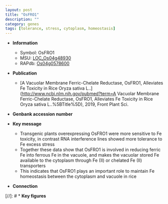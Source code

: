 ```yaml
---
layout: post
title: "OsFRO1"
description: ""
category: genes
tags: [tolerance, stress, cytoplasm, homeostasis]
---
```


* **Information**  
    + Symbol: OsFRO1  
    + MSU: [LOC_Os04g48930](http://rice.uga.edu/cgi-bin/ORF_infopage.cgi?orf=LOC_Os04g48930)  
    + RAPdb: [Os04g0578600](http://rapdb.dna.affrc.go.jp/viewer/gbrowse_details/irgsp1?name=Os04g0578600)  

* **Publication**  
    + [A Vacuolar Membrane Ferric-Chelate Reductase, OsFRO1, Alleviates Fe Toxicity in Rice Oryza sativa L..](http://www.ncbi.nlm.nih.gov/pubmed?term=A Vacuolar Membrane Ferric-Chelate Reductase, OsFRO1, Alleviates Fe Toxicity in Rice Oryza sativa L..%5BTitle%5D), 2019, Front Plant Sci.

* **Genbank accession number**  

* **Key message**  
    + Transgenic plants overexpressing OsFRO1 were more sensitive to Fe toxicity, in contrast RNA interference lines showed more tolerance to Fe excess stress
    + Together these data show that OsFRO1 is involved in reducing ferric Fe into ferrous Fe in the vacuole, and makes the vacuolar stored Fe available to the cytoplasm through Fe (II) or chelated Fe (II) transporters
    + This indicates that OsFRO1 plays an important role to maintain Fe homeostasis between the cytoplasm and vacuole in rice

* **Connection**  

[//]: # * **Key figures**  



